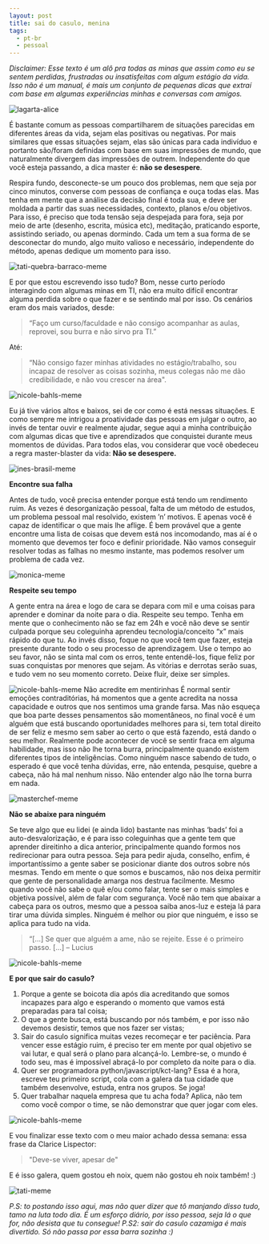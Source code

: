 ```yaml
---
layout: post
title: sai do casulo, menina
tags:
  - pt-br
  - pessoal
---
```

<p class="message"><i>Disclaimer: Esse texto é um alô pra todas as minas que assim como eu se sentem perdidas, frustradas ou insatisfeitas com algum estágio da vida. Isso não é um manual, é mais um conjunto de pequenas dicas que extraí com base em algumas experiências minhas e conversas com amigos.</i></p>

![lagarta-alice](/images/lagarta.jpg)

É bastante comum as pessoas compartilharem de situações parecidas em diferentes áreas da vida, sejam elas positivas ou negativas. Por mais similares que essas situações sejam, elas são únicas para cada indivíduo e portanto são/foram definidas com base em suas impressões de mundo, que naturalmente divergem das impressões de outrem. Independente do que você esteja passando, a dica master é: **não se desespere**.

Respira fundo, desconecte-se um pouco dos problemas, nem que seja por cinco minutos, converse com pessoas de confiança e ouça todas elas. Mas tenha em mente que a análise da decisão final é toda sua, e deve ser moldada a partir das suas necessidades, contexto, planos e/ou objetivos.
Para isso, é preciso que toda tensão seja despejada para fora, seja por meio de arte (desenho, escrita, música etc), meditação, praticando esporte, assistindo seriado, ou apenas dormindo. Cada um tem a sua forma de se desconectar do mundo, algo muito valioso e necessário, independente do método, apenas dedique um momento para isso.

![tati-quebra-barraco-meme](/images/tati-meme.jpg)

E por que estou escrevendo isso tudo? Bom, nesse curto período interagindo com algumas minas em TI, não era muito difícil encontrar alguma perdida sobre o que fazer e se sentindo mal por isso. Os cenários eram dos mais variados, desde:

>“Faço um curso/faculdade e não consigo acompanhar as aulas, reprovei, sou burra e não sirvo pra TI.”

Até:

> “Não consigo fazer minhas atividades no estágio/trabalho, sou incapaz de resolver as coisas sozinha, meus colegas não me dão credibilidade, e não vou crescer na área".

![nicole-bahls-meme](/images/nicole1.jpg)

Eu já tive vários altos e baixos, sei de cor como é está nessas situações. E como sempre me intrigou a proatividade das pessoas em julgar o outro, ao invés de tentar ouvir e realmente ajudar, segue aqui a minha contribuição com algumas dicas que tive e aprendizados que conquistei durante meus momentos de dúvidas.
Para todos elas, vou considerar que você obedeceu a regra master-blaster da vida: **Não se desespere.**

![ines-brasil-meme](/images/ines-brasil1.jpg)

**Encontre sua falha**

Antes de tudo, você precisa entender porque está tendo um rendimento ruim. As vezes é desorganização pessoal, falta de um método de estudos, um problema pessoal mal resolvido, existem ’n’ motivos. E apenas você é capaz de identificar o que mais lhe aflige.
É bem provável que a gente encontre uma lista de coisas que devem está nos incomodando, mas aí é o momento que devemos ter foco e definir prioridade. Não vamos conseguir resolver todas as falhas no mesmo instante, mas podemos resolver um problema de cada vez.

![monica-meme](/images/monica.jpeg)

**Respeite seu tempo**

A gente entra na área e logo de cara se depara com mil e uma coisas para aprender e dominar da noite para o dia. Respeite seu tempo. Tenha em mente que o conhecimento não se faz em 24h e você não deve se sentir culpada porque seu coleguinha aprendeu tecnologia/conceito “x” mais rápido do que tu.
Ao invés disso, foque no que você tem que fazer, esteja presente durante todo o seu processo de aprendizagem. Use o tempo ao seu favor, não se sinta mal com os erros, tente entendê-los, fique feliz por suas conquistas por menores que sejam. As vitórias e derrotas serão suas, e tudo vem no seu momento correto. Deixe fluir, deixe ser simples.

![nicole-bahls-meme](/images/nicole2.jpg)
Não acredite em mentirinhas
É normal sentir emoções contraditórias, há momentos que a gente acredita na nossa capacidade e outros que nos sentimos uma grande farsa. Mas não esqueça que boa parte desses pensamentos são momentâneos, no final você é um alguém que está buscando oportunidades melhores para si, tem total direito de ser feliz e mesmo sem saber ao certo o que está fazendo, está dando o seu melhor.
Realmente pode acontecer de você se sentir fraca em alguma habilidade, mas isso não lhe torna burra, principalmente quando existem diferentes tipos de inteligências. Como ninguém nasce sabendo de tudo, o esperado é que você tenha dúvidas, erre, não entenda, pesquise, quebre a cabeça, não há mal nenhum nisso. Não entender algo não lhe torna burra em nada.

![masterchef-meme](/images/masterchef.png)

**Não se abaixe para ninguém**

Se teve algo que eu lidei (e ainda lido) bastante nas minhas ‘bads’ foi a auto-desvalorização, e é para isso coleguinhas que a gente tem que aprender direitinho a dica anterior, principalmente quando formos nos redirecionar para outra pessoa. Seja para pedir ajuda, conselho, enfim, é importantíssimo a gente saber se posicionar diante dos outros sobre nós mesmas. Tendo em mente o que somos e buscamos, não nos deixa permitir que gente de personalidade amarga nos destrua facilmente. Mesmo quando você não sabe o quê e/ou como falar, tente ser o mais simples e objetiva possível, além de falar com segurança.
Você não tem que abaixar a cabeça para os outros, mesmo que a pessoa saiba anos-luz e esteja lá para tirar uma dúvida simples. Ninguém é melhor ou pior que ninguém, e isso se aplica para tudo na vida.

>“[…] Se quer que alguém a ame, não se rejeite. Esse é o primeiro passo. […] – Lucius

![nicole-bahls-meme](/images/nicole3.jpg)

**E por que sair do casulo?**

1. Porque a gente se boicota dia após dia acreditando que somos incapazes para algo e esperando o momento que vamos está preparadas para tal coisa;
2. O que a gente busca, está buscando por nós também, e por isso não devemos desistir, temos que nos fazer ser vistas;
3. Sair do casulo significa muitas vezes recomeçar e ter paciência. Para vencer esse estágio ruim, é preciso ter em mente por qual objetivo se vai lutar, e qual será o plano para alcançá-lo. Lembre-se, o mundo é todo seu, mas é impossível abraçá-lo por completo da noite para o dia.
4. Quer ser programadora python/javascript/kct-lang? Essa é a hora, escreve teu primeiro script, cola com a galera da tua cidade que também desenvolve, estuda, entra nos grupos. Se joga!
5. Quer trabalhar naquela empresa que tu acha foda? Aplica, não tem como você compor o time, se não demonstrar que quer jogar com eles.

![nicole-bahls-meme](/images/nicole4.jpg)

E vou finalizar esse texto com o meu maior achado dessa semana: essa frase da Clarice Lispector:

>"Deve-se viver, apesar de"

E é isso galera, quem gostou eh noix, quem não gostou eh noix também! :)

![tati-meme](/images/tati-meme2.png)

*P.S: to postando isso aqui, mas não quer dizer que tô manjando disso tudo, tamo na luta todo dia. É um esforço diário, por isso pessoa, seja lá o que for, não desista que tu consegue!
P.S2: sair do casulo cazamiga é mais divertido. Só não passa por essa barra sozinha :)*